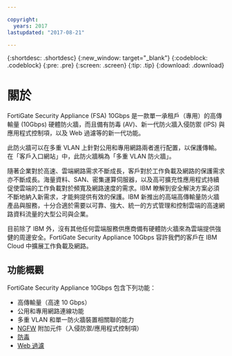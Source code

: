 ```yaml
---

copyright:
  years: 2017
lastupdated: "2017-08-21"

---
```


{:shortdesc: .shortdesc}
{:new_window: target="_blank"}
{:codeblock: .codeblock}
{:pre: .pre}
{:screen: .screen}
{:tip: .tip}
{:download: .download}

# 關於
FortiGate Security Appliance (FSA) 10Gbps 是一款單一承租戶（專用）的高傳輸量 (10Gbps) 硬體防火牆，而且備有防毒 (AV)、新一代防火牆入侵防禦 (IPS) 與應用程式控制項，以及 Web 過濾等的新一代功能。

此防火牆可以在多重 VLAN 上針對公用和專用網路兩者進行配置，以保護傳輸。在「客戶入口網站」中，此防火牆稱為「多重 VLAN 防火牆」。

隨著企業對於高速、雲端網路需求不斷成長，客戶對於工作負載及網路的保護需求亦不斷成長。海量資料、SAN、密集運算伺服器，以及高可擴充性應用程式持續促使雲端的工作負載對於頻寬及網路速度的需求。IBM 瞭解到安全解決方案必須不斷地納入新需求，才能夠提供有效的保護。IBM 新推出的高端高傳輸量防火牆產品與服務，十分合適於需要以可靠、強大、統一的方式管理和控制雲端的高速網路資料流量的大型公司與企業。

目前除了 IBM 外，沒有其他任何雲端服務供應商備有硬體防火牆來為雲端提供強健的周邊安全。FortiGate Security Appliance 10Gbps 容許我們的客戶在 IBM Cloud 中擴展工作負載及網路。

## 功能概觀

FortiGate Security Appliance 10Gbps 包含下列功能：

* 高傳輸量（高達 10 Gbps）
* 公用和專用網路連線功能
* 多重 VLAN 和單一防火牆裝置相關聯的能力
* [NGFW](fortiguard-addons.html) 附加元件（入侵防禦/應用程式控制項）
* [防毒](fortiguard-addons.html)
* [Web 過濾](fortiguard-addons.html)
